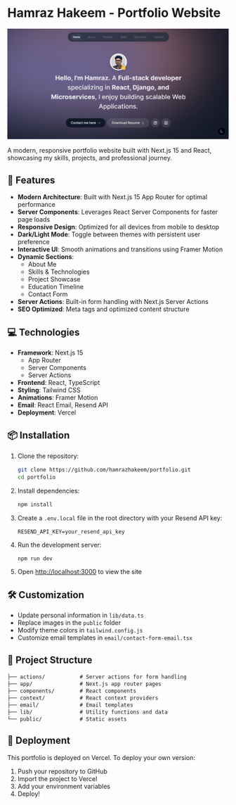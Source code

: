 # Hamraz Hakeem - Portfolio Website

![Portfolio Preview](public/portfolio-preview.png)

A modern, responsive portfolio website built with Next.js 15 and React, showcasing my skills, projects, and professional journey.

## 🚀 Features

- **Modern Architecture**: Built with Next.js 15 App Router for optimal performance
- **Server Components**: Leverages React Server Components for faster page loads
- **Responsive Design**: Optimized for all devices from mobile to desktop
- **Dark/Light Mode**: Toggle between themes with persistent user preference
- **Interactive UI**: Smooth animations and transitions using Framer Motion
- **Dynamic Sections**:
  - About Me
  - Skills & Technologies
  - Project Showcase
  - Education Timeline
  - Contact Form
- **Server Actions**: Built-in form handling with Next.js Server Actions
- **SEO Optimized**: Meta tags and optimized content structure

## 💻 Technologies

- **Framework**: Next.js 15
  - App Router
  - Server Components
  - Server Actions
- **Frontend**: React, TypeScript
- **Styling**: Tailwind CSS
- **Animations**: Framer Motion
- **Email**: React Email, Resend API
- **Deployment**: Vercel

## 📦 Installation

1. Clone the repository:
   ```bash
   git clone https://github.com/hamrazhakeem/portfolio.git
   cd portfolio
   ```

2. Install dependencies:
   ```bash
   npm install
   ```

3. Create a `.env.local` file in the root directory with your Resend API key:
   ```
   RESEND_API_KEY=your_resend_api_key
   ```

4. Run the development server:
   ```bash
   npm run dev
   ```

5. Open [http://localhost:3000](http://localhost:3000) to view the site

## 🛠️ Customization

- Update personal information in `lib/data.ts`
- Replace images in the `public` folder
- Modify theme colors in `tailwind.config.js`
- Customize email templates in `email/contact-form-email.tsx`

## 📱 Project Structure

```
├── actions/           # Server actions for form handling
├── app/               # Next.js app router pages
├── components/        # React components
├── context/           # React context providers
├── email/             # Email templates
├── lib/               # Utility functions and data
└── public/            # Static assets
```

## 🚢 Deployment

This portfolio is deployed on Vercel. To deploy your own version:

1. Push your repository to GitHub
2. Import the project to Vercel
3. Add your environment variables
4. Deploy!
